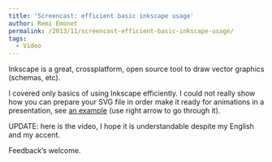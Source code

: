```yaml
---
title: 'Screencast: efficient basic inkscape usage'
author: Remi Emonet
permalink: /2013/11/screencast-efficient-basic-inkscape-usage/
tags:
  - Video
---
```

Inkscape is a great, crossplatform, open source tool to draw vector graphics (schemas, etc).

I covered only basics of using Inkscape efficiently. I could not really show how you can prepare your SVG file in order make it ready for animations in a presentation, see <a title="an example" href="http://home.heeere.com/data/deck-js-demo-2/samples/deck-svg.html#slide-8" target="_blank">an example</a> (use right arrow to go through it).

UPDATE: here is the video, I hope it is understandable despite my English and my accent.



Feedback&#8217;s welcome.
